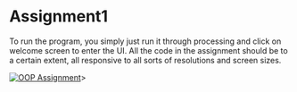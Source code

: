 # Assignment1

To run the program, you simply just run it through processing and click on welcome screen to enter the UI.
All the code in the assignment should be to a certain extent, all responsive to all sorts of resolutions and screen sizes.

[![OOP Assignment](http://img.youtube.com/vi/f3nVyo_l6sw/0.jpg)](http://www.youtube.com/watch?v=f3nVyo_l6sw "OOP Assignment")>
